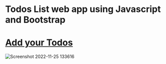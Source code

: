 # Todos List web app using Javascript and Bootstrap 
# [Add your Todos](https://rishu-singh9695.github.io/Todos-by-javascript/)
![Screenshot 2022-11-25 133616](https://user-images.githubusercontent.com/90892063/203931592-96ae53a4-f6c6-4b91-bf38-b50594c48555.jpg)
